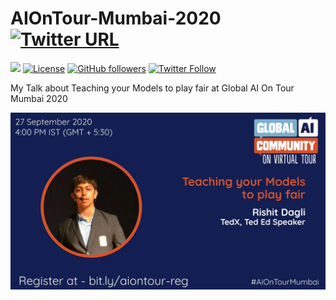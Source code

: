 # AIOnTour-Mumbai-2020 [![Twitter URL](https://img.shields.io/twitter/url?style=social&url=https%3A%2F%2Fgithub.com%2FRishit-dagli%2FAIOnTour-Mumbai-2020)](https://twitter.com/intent/tweet?text=Wow:&url=https%3A%2F%2Fgithub.com%2FRishit-dagli%2FAIOnTour-Mumbai-2020)

[![](https://img.shields.io/badge/Rishit-Dagli-brightgreen.svg?colorB=00ff00)](https://www.rishit.tech)
[![License](https://img.shields.io/badge/License-Apache%202.0-blue.svg)](https://opensource.org/licenses/Apache-2.0)
[![GitHub followers](https://img.shields.io/github/followers/Rishit-dagli?label=Follow&style=social)](https://github.com/Rishit-dagli)
[![Twitter Follow](https://img.shields.io/twitter/follow/rishit_dagli?style=social)](https://twitter.com/intent/follow?screen_name=rishit_dagli)

My Talk about Teaching your Models to play fair at Global AI On Tour Mumbai 2020

![](https://github.com/Rishit-dagli/AIOnTour-Mumbai-2020/blob/master/images/rishit.jpg)
